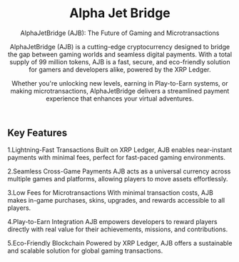 <header>

<!--
  <<< Author notes: Course header >>>
  Include a 1280×640 image, course title in sentence case, and a concise description in emphasis.
  In your repository settings: enable template repository, add your 1280×640 social image, auto delete head branches.
  Add your open source license, GitHub uses MIT license.
-->

# Alpha Jet Bridge

AlphaJetBridge (AJB): The Future of Gaming and Microtransactions

AlphaJetBridge (AJB) is a cutting-edge cryptocurrency designed to bridge the gap between gaming worlds and seamless digital payments. With a total supply of 99 million tokens, AJB is a fast, secure, and eco-friendly solution for gamers and developers alike, powered by the XRP Ledger.

Whether you're unlocking new levels, earning in Play-to-Earn systems, or making microtransactions, AlphaJetBridge delivers a streamlined payment experience that enhances your virtual adventures.

</header>

<!--
  <<< Author notes: Step 2 >>>
  Start this step by acknowledging the previous step.
  Define terms and link to docs.github.com.
  Historic note: previous version checked for empty pull request, changed to the correct theme `minima`.
-->

## Key Features
1.Lightning-Fast Transactions
Built on XRP Ledger, AJB enables near-instant payments with minimal fees, perfect for fast-paced gaming environments.

2.Seamless Cross-Game Payments
AJB acts as a universal currency across multiple games and platforms, allowing players to move assets effortlessly.

3.Low Fees for Microtransactions
With minimal transaction costs, AJB makes in-game purchases, skins, upgrades, and rewards accessible to all players.

4.Play-to-Earn Integration
AJB empowers developers to reward players directly with real value for their achievements, missions, and contributions.

5.Eco-Friendly Blockchain
Powered by XRP Ledger, AJB offers a sustainable and scalable solution for global gaming transactions.



